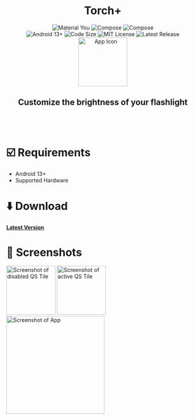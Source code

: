 <div align="center">
    <h1>Torch+</h1>
    <img src="https://img.shields.io/badge/Material%20You-efc6bf?style=flat&logo=material%20design&logoColor=black" alt="Material You">
    <img src="https://img.shields.io/badge/Kotlin-af26f2?logo=kotlin&style=flat&logoColor=white" alt="Compose">
    <img src="https://img.shields.io/badge/Jetpack%20Compose-4285F4?logo=jetpack%20compose&style=flat&logoColor=white" alt="Compose">
    <br/>
    <img src="https://img.shields.io/badge/Android->=13-3DDC84?logo=android" alt="Android 13+">
    <img src="https://img.shields.io/github/languages/code-size/bennett-sh/torchplus" alt="Code Size">
    <img src="https://img.shields.io/badge/license-MIT-green" alt="MIT License">
    <img src="https://img.shields.io/github/v/release/bennett-sh/torchplus" alt="Latest Release"><br/>
    <img src="https://user-images.githubusercontent.com/110846042/184550369-008500ee-8802-43ec-9b2a-87bdd5363997.png" alt="App Icon" width=128>
<h2>Customize the brightness of your flashlight<br/><br/></h2>
</div><br/>

<h1>☑️ Requirements</h1>

- Android 13+
- Supported Hardware

<h1>⬇️ Download</h1>

#### [<span color="#00a6ed"> Latest Version</span>](https://github.com/bennett-sh/TorchPlus/releases/latest)

<h1>📱 Screenshots</h1>

    
<div>
    <div>
        <img alt="Screenshot of disabled QS Tile" src="https://user-images.githubusercontent.com/110846042/184551822-0e510d09-0b8d-47cd-9091-42014f234167.png" width="128">
        <img alt="Screenshot of active QS Tile" src="https://user-images.githubusercontent.com/110846042/184551823-f7f28a42-7363-4248-aa2f-b76c706717be.png" width="128">
    </div>
    <img alt="Screenshot of App" src="https://user-images.githubusercontent.com/110846042/184551587-12c38663-dfb5-4e15-a8fa-206bfc6ecde4.png" width=256><br/>
</div>
